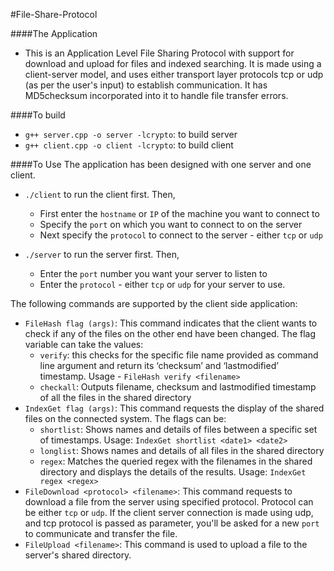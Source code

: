 #File-Share-Protocol

####The Application
- This is an Application Level File Sharing Protocol with support for download and upload for files and indexed searching. It is made using a client-server model, and uses either transport layer protocols tcp or udp (as per the user's input) to establish communication. It has MD5checksum incorporated into it to handle file transfer errors.

####To build
- `g++ server.cpp -o server -lcrypto`: to build server
- `g++ client.cpp -o client -lcrypto`: to build client

####To Use
The application has been designed with one server and one client.
- `./client` to run the client first. Then,
  - First enter the `hostname` or `IP` of the machine you want to connect to
  - Specify the `port` on which you want to connect to on the server
  - Next specify the `protocol` to connect to the server - either `tcp` or `udp`

- `./server` to run the server first. Then,
  - Enter the `port` number you want your server to listen to
  - Enter the `protocol` - either `tcp` or `udp` for your server to use.

The following commands are supported by the client side application:
  - `FileHash flag (args)`: This command indicates that the client wants to check if any of the files on the other end have been changed. The flag variable can take the values:
    - `verify`: this checks for the specific file name provided as command line argument and return its ‘checksum’ and ‘lastmodified’ timestamp. Usage - `FileHash verify <filename>`
    - `checkall`: Outputs filename, checksum and lastmodified timestamp of all the files in the shared directory
  - `IndexGet flag (args)`: This command requests the display of the shared files on the connected system. The flags can be:
    - `shortlist`: Shows names and details of files between a specific set of timestamps. Usage: `IndexGet shortlist <date1> <date2>`
    - `longlist`: Shows names and details of all files in the shared directory
    - `regex`: Matches the queried regex with the filenames in the shared directory and displays the details of the results. Usage: `IndexGet regex <regex>`
  - `FileDownload <protocol> <filename>`: This command requests to download a file from the server using specified protocol. Protocol can be either `tcp` or `udp`. If the client server connection is made using udp, and tcp protocol is passed as parameter, you'll be asked for a new `port` to communicate and transfer the file.
  - `FileUpload <filename>`: This command is used to upload a file to the server's shared directory.